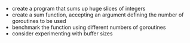 - create a program that sums up huge slices of integers
- create a sum function, accepting an argument defining the number of goroutines to be used
- benchmark the function using different numbers of goroutines
- consider experimenting with buffer sizes
